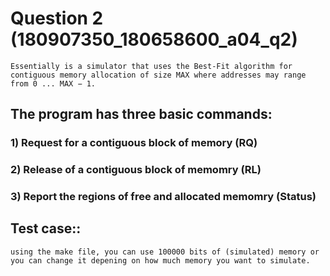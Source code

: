 # Question 2 (180907350_180658600_a04_q2)
    Essentially is a simulator that uses the Best-Fit algorithm for contiguous memory allocation of size MAX where addresses may range from 0 ... MAX − 1.

## The program has three basic commands:
### 1) Request for a contiguous block of memory (RQ)
### 2) Release of a contiguous block of memomry (RL)
### 3) Report the regions of free and allocated memomry (Status)

## Test case::
    using the make file, you can use 100000 bits of (simulated) memory or you can change it depening on how much memory you want to simulate. 